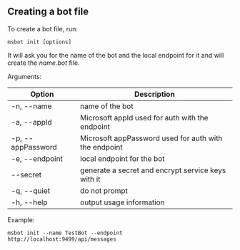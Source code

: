 ## Creating a bot file

To create a bot file, run:

```shell
msbot init [options]
```

It will ask you for the name of the bot and the local endpoint for it and will create the *name.bot* file.

Arguments:

| Option                       | Description                                           |
|------------------------------|-------------------------------------------------------|
| -n, --name <name>            | name of the bot                                       |
| -a, --appId <appid>          | Microsoft appId used for auth with the endpoint       |
| -p, --appPassword <password> | Microsoft appPassword used for auth with the endpoint |
| -e, --endpoint <endpoint>    | local endpoint for the bot                            |
| --secret                     | generate a secret and encrypt service keys with it    |
| -q, --quiet                  | do not prompt                                         |
| -h, --help                   | output usage information                              |

Example:

```shell
msbot init --name TestBot --endpoint http://localhost:9499/api/messages
```
